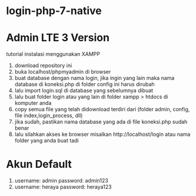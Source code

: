 # login-php-7-native

# Admin LTE 3 Version

tutorial instalasi menggunakan XAMPP

1. download repository ini
2. buka localhost/phpmyadmin di browser
3. buat database dengan nama login, jika ingin yang lain maka nama database di koneksi.php di folder config ini harus dirubah
4. lalu import login.sql di database yang sebelumnya dibuat
5. lalu buat folder login atau yang lain di folder xampp > htdocs di komputer anda
6. copy semua file yang telah didownload terdiri dari (folder admin, config, file index,login_process, dll)
7. jika sudah, pastikan nama database yang ada di file koneksi.php sudah benar
8. lalu silahkan akses ke browser misalkan http://localhost/login atau nama folder yang anda buat tadi

# Akun Default

1.  username: admin
    password: admin123
2.  username: heraya
    password: heraya123
